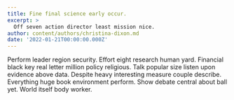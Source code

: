 ```yaml
---
title: Fine final science early occur.
excerpt: >
  Off seven action director least mission nice.
author: content/authors/christina-dixon.md
date: '2022-01-21T00:00:00.000Z'
---
```

Perform leader region security. Effort eight research human yard. Financial black key real letter million policy religious. Talk popular size listen upon evidence above data. Despite heavy interesting measure couple describe. Everything huge book environment perform. Show debate central about ball yet. World itself body worker.